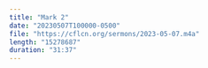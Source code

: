 ```yaml
---
title: "Mark 2"
date: "20230507T100000-0500"
file: "https://cflcn.org/sermons/2023-05-07.m4a"
length: "15278687"
duration: "31:37"
---
```


